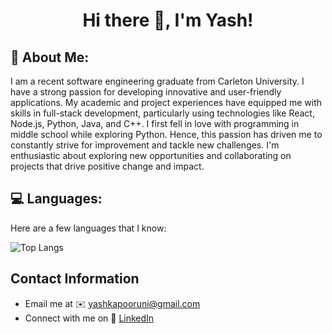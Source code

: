 <h1 align="center">Hi there 👋, I'm Yash!</h1>
<h2>🌱 About Me:</h2>
I am a recent software engineering graduate from Carleton University. I have a strong passion for developing innovative and user-friendly applications. My academic and project experiences have equipped me with skills in full-stack development, particularly using technologies like React, Node.js, Python, Java, and C++. I first fell in love with programming in middle school while exploring Python. Hence, this passion has driven me to constantly strive for improvement and tackle new challenges. I'm enthusiastic about exploring new opportunities and collaborating on projects that drive positive change and impact.

## 💻 Languages:
Here are a few languages that I know:

![Top Langs](https://github-readme-stats.vercel.app/api/top-langs/?username=YashKapoor1102&langs_count=10&theme=tokyonight)

<h2>Contact Information</h2>
<p align="left">
  <ul>
    <li>Email me at ✉️ <a href="mailto:yashkapooruni@gmail.com">yashkapooruni@gmail.com</a></li>
    <li>Connect with me on 🔗 <a href="https://linkedin.com/in/yash-kapoor-8a6784205/">LinkedIn</a></li>
  </ul>  
</p>






